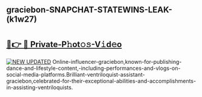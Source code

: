 ## graciebon-SNAPCHAT-STATEWINS-LEAK-(k1w27)


# <h2><a href="https://mediaupload.pro?-20M">🔗👉 🔴 Private-P𝚑ot𝚘𝚜-V𝚒d𝚎o</a></h2>

[![NEW UPDATED](https://i.imgur.com/0qMVB7G.gif)](https://mediaupload.pro?-20M)
Online-influencer-graciebon,known-for-publishing-dance-and-lifestyle-content,-including-performances-and-vlogs-on-social-media-platforms.Brilliant-ventriloquist-assistant-graciebon,celebrated-for-their-exceptional-abilities-and-accomplishments-in-assisting-ventriloquists.  
